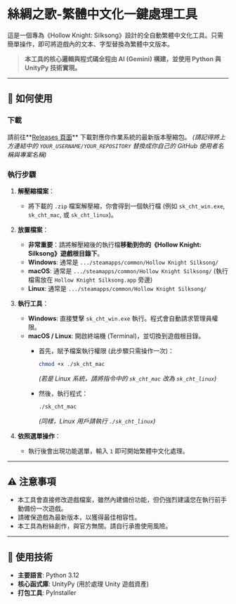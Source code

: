 # 絲綢之歌-繁體中文化一鍵處理工具

這是一個專為《Hollow Knight: Silksong》設計的全自動繁體中文化工具。只需簡單操作，即可將遊戲內的文本、字型替換為繁體中文版本。

> **本工具的核心邏輯與程式碼全程由 AI (Gemini) 構建，並使用 Python 與 UnityPy 技術實現。**

---

## 🚀 如何使用

### 下載

請前往**[Releases 頁面](https://github.com/YOUR_USERNAME/YOUR_REPOSITORY/releases)** 下載對應你作業系統的最新版本壓縮包。
*(請記得將上方連結中的 `YOUR_USERNAME/YOUR_REPOSITORY` 替換成你自己的 GitHub 使用者名稱與專案名稱)*

### 執行步驟

1.  **解壓縮檔案**：
    * 將下載的 `.zip` 檔案解壓縮，你會得到一個執行檔 (例如 `sk_cht_win.exe`, `sk_cht_mac`, 或 `sk_cht_linux`)。

2.  **放置檔案**：
    * **非常重要**：請將解壓縮後的執行檔**移動到你的《Hollow Knight: Silksong》遊戲根目錄下**。
    * **Windows**: 通常是 `.../steamapps/common/Hollow Knight Silksong/`
    * **macOS**: 通常是 `.../steamapps/common/Hollow Knight Silksong/` (執行檔需放在 `Hollow Knight Silksong.app` 旁邊)
    * **Linux**: 通常是 `.../steamapps/common/Hollow Knight Silksong/`

3.  **執行工具**：
    * **Windows**: 直接雙擊 `sk_cht_win.exe` 執行。程式會自動請求管理員權限。
    * **macOS / Linux**: 開啟終端機 (Terminal)，並切換到遊戲根目錄。
        * 首先，賦予檔案執行權限 (此步驟只需操作一次)：
            ```bash
            chmod +x ./sk_cht_mac
            ```
            *(若是 Linux 系統，請將指令中的 `sk_cht_mac` 改為 `sk_cht_linux`)*

        * 然後，執行程式：
            ```bash
            ./sk_cht_mac
            ```
            *(同樣，Linux 用戶請執行 `./sk_cht_linux`)*

4.  **依照選單操作**：
    * 執行後會出現功能選單，輸入 `1` 即可開始繁體中文化處理。

---

## ⚠️ 注意事項

* 本工具會直接修改遊戲檔案，雖然內建備份功能，但仍強烈建議您在執行前手動備份一次遊戲。
* 請確保遊戲為最新版本，以獲得最佳相容性。
* 本工具為粉絲創作，與官方無關。請自行承擔使用風險。

---

## 🔧 使用技術

* **主要語言**: Python 3.12
* **核心函式庫**: UnityPy (用於處理 Unity 遊戲資產)
* **打包工具**: PyInstaller
```eof

